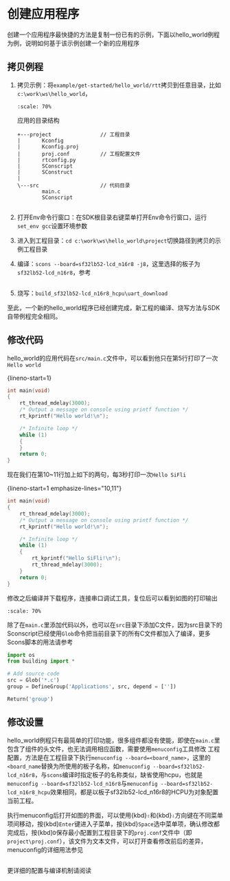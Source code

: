 # 创建应用程序
创建一个应用程序最快捷的方法是复制一份已有的示例，下面以hello_world例程为例，说明如何基于该示例创建一个新的应用程序

## 拷贝例程
1. 拷贝示例：将`example/get-started/hello_world/rtt`拷贝到任意目录，比如`c:\work\ws\hello_world`，

    ```{image} ../../assets/app_folder.png
    :scale: 70%
    ```

    应用的目录结构

    ```none
    +---project                // 工程目录
    |       Kconfig
    |       Kconfig.proj
    |       proj.conf          // 工程配置文件
    |       rtconfig.py
    |       SConscript
    |       SConstruct         
    |       
    \---src                    // 代码目录 
            main.c
            SConscript
            
    ```



1. 打开Env命令行窗口：在SDK根目录右键菜单打开Env命令行窗口，运行`set_env gcc`设置环境参数
1. 进入到工程目录：`cd c:\work\ws\hello_world\project`切换路径到拷贝的示例工程目录
1. 编译：`scons --board=sf32lb52-lcd_n16r8 -j8`，这里选择的板子为`sf32lb52-lcd_n16r8`，参考[](/supported_boards/index.md)
    ```{image} ../../assets/create_app_and_build.png
    ```
1. 烧写：`build_sf32lb52-lcd_n16r8_hcpu\uart_download`    

至此，一个新的hello_world程序已经创建完成，新工程的编译、烧写方法与SDK自带例程完全相同。

## 修改代码
hello_world的应用代码在`src/main.c`文件中，可以看到他只在第5行打印了一次`Hello world`

{lineno-start=1}
```c
int main(void)
{
    rt_thread_mdelay(3000);      
    /* Output a message on console using printf function */
    rt_kprintf("Hello world!\n");

    /* Infinite loop */
    while (1)
    {
    }
    return 0;
}
```
现在我们在第10~11行加上如下的两句，每3秒打印一次`Hello SiFli`

{lineno-start=1 emphasize-lines="10,11"}
```c
int main(void)
{
    rt_thread_mdelay(3000);         
    /* Output a message on console using printf function */
    rt_kprintf("Hello world!\n");

    /* Infinite loop */
    while (1)
    {
        rt_kprintf("Hello SiFli!\n");
        rt_thread_mdelay(3000);  
    }
    return 0;
}
```
修改之后编译并下载程序，连接串口调试工具，复位后可以看到如图的打印输出

```{image} ../../assets/print_log.png
:scale: 70%
```


除了在`main.c`里添加代码以外，也可以在`src`目录下添加C文件，因为src目录下的Sconscript已经使用`Glob`命令把当前目录下的所有C文件都加入了编译，更多Scons脚本的用法请参考[](/app_note/scons.md)
```python
import os
from building import *

# Add source code
src = Glob('*.c')
group = DefineGroup('Applications', src, depend = [''])

Return('group')

```

## 修改设置
hello_world例程只有最简单的打印功能，很多组件都没有使能，即使在`main.c`里包含了组件的头文件，也无法调用相应函数，需要使用`menuconfig`工具修改
工程配置，方法是在工程目录下执行`menuconfig --board=<board_name>`，这里的`<board_name`替换为所使用的板子名称，如`menuconfig --board=sf32lb52-lcd_n16r8`，与`scons`编译时指定板子的名称类似，缺省使用hcpu，也就是`menuconfig --board=sf32lb52-lcd_n16r8`与`menuconfig --board=sf32lb52-lcd_n16r8_hcpu`效果相同，都是以板子sf32lb52-lcd_n16r8的HCPU为对象配置当前工程。

执行menuconfig后打开如图的界面，可以使用{kbd}`⇧`和{kbd}`⇩`方向键在不同菜单项间移动，按{kbd}`Enter`键进入子菜单，按{kbd}`Space`选中菜单项，确认修改都完成后，按{kbd}`D`保存最小配置到工程目录下的`proj.conf`文件中（即`project\proj.conf`），该文件为文本文件，可以打开查看修改前后的差异，menuconfig的详细用法参见[](/app_note/menuconfig.md)

```{image} ../../assets/menuconfig.png
```

更详细的配置与编译机制请阅读[](build_and_configuration.md)
